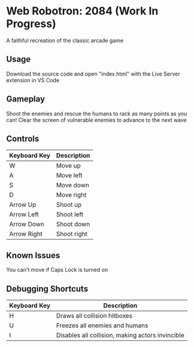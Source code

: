# Web Robotron: 2084 (Work In Progress)
A faithful recreation of the classic arcade game

## Usage
Download the source code and open "index.html" with the Live Server extension in VS Code

## Gameplay
Shoot the enemies and rescue the humans to rack as many points as you can!
Clear the screen of vulnerable enemies to advance to the next wave

## Controls
| Keyboard Key | Description |
| ------------ | ----------- |
| W  | Move up |
| A  | Move left |
| S  | Move down |
| D  | Move right |
| Arrow Up  | Shoot up |
| Arrow Left  | Shoot left |
| Arrow Down  | Shoot down |
| Arrow Right  | Shoot right |

## Known Issues
You can't move if Caps Lock is turned on

## Debugging Shortcuts
| Keyboard Key | Description |
| ------------ | ----------- |
| H  | Draws all collision hitboxes |
| U  | Freezes all enemies and humans |
| I  | Disables all collision, making actors invincible |